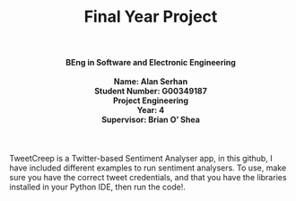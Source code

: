 <h1 align="center" ><br>Final Year Project<br></h1>

<br>

<h4 align="center">BEng in Software and Electronic Engineering<br><br>
Name: Alan Serhan<br>
Student Number: G00349187<br>
Project Engineering<br>
Year: 4<br>
Supervisor: Brian O’ Shea<br>
</h4>
<br>
<br>
TweetCreep is a Twitter-based Sentiment Analyser app, in this github, I have included different examples to run sentiment analysers. To use, make sure you have the correct tweet credentials, and that you have the libraries installed in your Python IDE, then run the code!.
